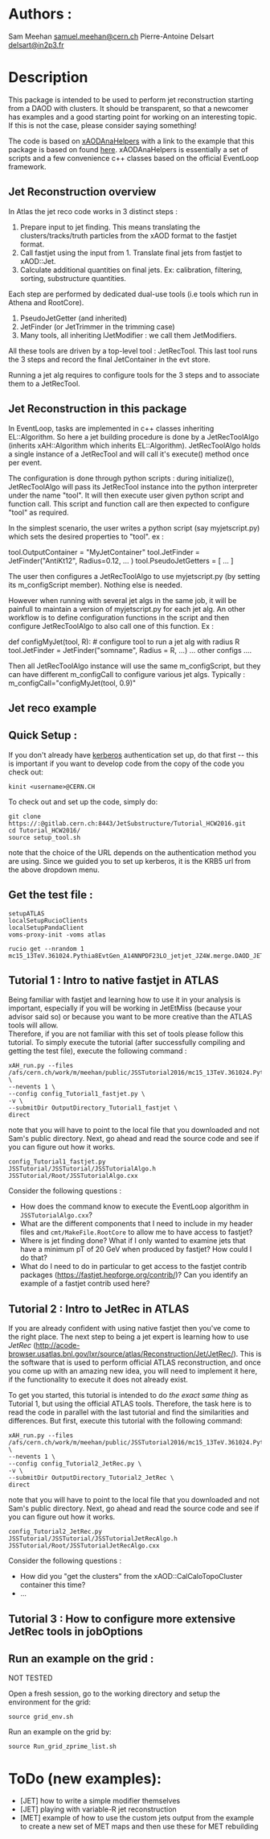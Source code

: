 # Authors : 
Sam Meehan <samuel.meehan@cern.ch>
Pierre-Antoine Delsart <delsart@in2p3.fr>

# Description
This package is intended to be used to perform jet reconstruction
starting from a DAOD with clusters.  It should be transparent, so that
a newcomer has examples and a good starting point for working on an
interesting topic. If this is not the case, please consider saying
something! 

The code is based on
[xAODAnaHelpers](https://github.com/UCATLAS/xAODAnaHelpers) with a
link to the example that this package is based on found
[here](https://github.com/UCATLAS/ASG_AnalysisFrameworkReview). 
xAODAnaHelpers is essentially a set of scripts and a few convenience
c++ classes based on the official EventLoop framework.


## Jet Reconstruction overview
In Atlas the jet reco code works in 3 distinct steps :
1. Prepare input to jet finding. This means translating the
 clusters/tracks/truth particles from the xAOD format to the fastjet
 format. 
2. Call fastjet using the input from 1. Translate final jets from
fastjet to xAOD::Jet.
3. Calculate additional quantities on final jets. Ex: calibration,
filtering, sorting, substructure quantities.

Each step are performed by dedicated dual-use tools (i.e tools which
run in Athena and RootCore).

1. PseudoJetGetter (and inherited)
2. JetFinder (or JetTrimmer in the trimming case)
3. Many tools, all inheriting IJetModifier : we call them
JetModifiers.

All these tools are driven by a top-level tool : JetRecTool. This last
tool runs the 3 steps and record the final JetContainer in the evt store.

Running a jet alg requires to configure tools for the 3 steps
and to associate them to a JetRecTool.


## Jet Reconstruction in this package
In EventLoop, tasks are implemented in c++ classes inheriting
EL::Algorithm.
So here a jet building procedure is done by a JetRecToolAlgo (inherits
xAH::Algorithm which inherits EL::Algorithm).
JetRecToolAlgo holds a single instance of a JetRecTool and will call
it's execute() method once per event.

The configuration is done through python scripts : during
initialize(), JetRecToolAlgo will pass its JetRecTool instance into
the python interpreter under the name "tool". It will then execute
user given python script and function call. This script and function call
are then expected to configure "tool" as required.

In the simplest scenario, the user writes a python script (say
myjetscript.py) which sets the desired properties to "tool". ex :
  
  tool.OutputContainer = "MyJetContainer"
  tool.JetFinder = JetFinder("AntiKt12", Radius=0.12, ... )
  tool.PseudoJetGetters = [ ... ] 

The user then configures a JetRecToolAlgo to use myjetscript.py (by
setting its m_configScript member). Nothing else is needed.

However when running with several jet algs in the same job, it will be
painfull to maintain a version of myjetscript.py for each jet
alg. An other workflow is to define configuration functions in the
script and then configure JetRecToolAlgo to also call one of this
function. Ex :

  def configMyJet(tool, R):
      # configure tool to run a jet alg with radius R
      tool.JetFinder = JetFinder("somname", Radius = R, ...)
      ... other configs ....

Then all JetRecToolAlgo instance will use the same m_configScript, but
they can have different m_configCall to configure various jet
algs. Typically : m_configCall="configMyJet(tool, 0.9)"

## Jet reco example



## Quick Setup :

If you don't already have [kerberos](http://linux.web.cern.ch/linux/docs/kerberos-access.shtml) authentication set up, do that first -- this is important if you want to develop code from the copy of the code you check out:

```
kinit <username>@CERN.CH
```

To check out and set up the code, simply do:

```
git clone https://:@gitlab.cern.ch:8443/JetSubstructure/Tutorial_HCW2016.git
cd Tutorial_HCW2016/
source setup_tool.sh
```

note that the choice of the URL depends on the authentication method you are using.  Since we guided you to set up kerberos, it is the KRB5 url from the above dropdown menu.

## Get the test file :
```
setupATLAS
localSetupRucioClients
localSetupPandaClient
voms-proxy-init -voms atlas

rucio get --nrandom 1 mc15_13TeV.361024.Pythia8EvtGen_A14NNPDF23LO_jetjet_JZ4W.merge.DAOD_JETM8.e3668_s2576_s2132_r7267_r6282_p2528
```

## Tutorial 1 : Intro to native fastjet in ATLAS
Being familiar with fastjet and learning how to use it in your analysis is important, 
especially if you will be working in JetEtMiss (because your advisor said so)
or because you want to be more creative than the ATLAS tools will allow.  
Therefore, if you are not familiar with this set of tools please follow this tutorial.
To simply execute the tutorial (after successfully compiling and getting the test file), 
execute the following command :

```
xAH_run.py --files /afs/cern.ch/work/m/meehan/public/JSSTutorial2016/mc15_13TeV.361024.Pythia8EvtGen_A14NNPDF23LO_jetjet_JZ4W.merge.DAOD_JETM8.e3668_s2576_s2132_r7267_r6282_p2528/DAOD_JETM8* \
--nevents 1 \
--config config_Tutorial1_fastjet.py \
-v \
--submitDir OutputDirectory_Tutorial1_fastjet \
direct
```

note that you will have to point to the local file that you downloaded and not Sam's public directory.  Next, go 
ahead and read the source code and see if you can figure out how it works.

```
config_Tutorial1_fastjet.py
JSSTutorial/JSSTutorial/JSSTutorialAlgo.h
JSSTutorial/Root/JSSTutorialAlgo.cxx
```

Consider the following questions :
- How does the command know to execute the EventLoop algorithm in ```JSSTutorialAlgo.cxx```?
- What are the different components that I need to include in my header files and ```cmt/MakeFile.RootCore``` to allow me to have
access to fastjet?
- Where is jet finding done?  What if I only wanted to examine jets that have a minimum pT of 20 GeV when produced by fastjet?  How could I do that?
- What do I need to do in particular to get access to the fastjet contrib packages (https://fastjet.hepforge.org/contrib/)?  Can you identify an example 
of a fastjet contrib used here?  

## Tutorial 2 : Intro to JetRec in ATLAS
If you are already confident with using native fastjet then you've come to the right place.  The next step to being a jet expert is learning
how to use *JetRec* (http://acode-browser.usatlas.bnl.gov/lxr/source/atlas/Reconstruction/Jet/JetRec/).  This is the software that is used to perform
official ATLAS reconstruction, and once you come up with an amazing new idea, you will need to implement it here, if the functionality to execute it
does not already exist.

To get you started, this tutorial is intended to do *the exact same thing* as Tutorial 1, but using the official ATLAS tools.  Therefore, the task
here is to read the code in parallel with the last tutorial and find the similarities and differences.  But first, execute this tutorial
with the following command:

```
xAH_run.py --files /afs/cern.ch/work/m/meehan/public/JSSTutorial2016/mc15_13TeV.361024.Pythia8EvtGen_A14NNPDF23LO_jetjet_JZ4W.merge.DAOD_JETM8.e3668_s2576_s2132_r7267_r6282_p2528/DAOD_JETM8* \
--nevents 1 \
--config config_Tutorial2_JetRec.py \
-v \
--submitDir OutputDirectory_Tutorial2_JetRec \
direct
```

note that you will have to point to the local file that you downloaded and not Sam's public directory.  Next, go 
ahead and read the source code and see if you can figure out how it works.

```
config_Tutorial2_JetRec.py
JSSTutorial/JSSTutorial/JSSTutorialJetRecAlgo.h
JSSTutorial/Root/JSSTutorialJetRecAlgo.cxx
```

Consider the following questions :
- How did you "get the clusters" from the xAOD::CalCaloTopoCluster container this time?
- ...

## Tutorial 3 : How to configure more extensive JetRec tools in jobOptions


## Run an example on the grid :
NOT TESTED

Open a fresh session, go to the working directory and setup the environment for the grid:
```
source grid_env.sh
```

Run an example on the grid by:
```
source Run_grid_zprime_list.sh
```

# ToDo (new examples):
- [JET] how to write a simple modifier themselves
- [JET] playing with variable-R jet reconstruction
- [MET] example of how to use the custom jets output from the example to create a new set of MET maps and then use these for MET rebuilding

